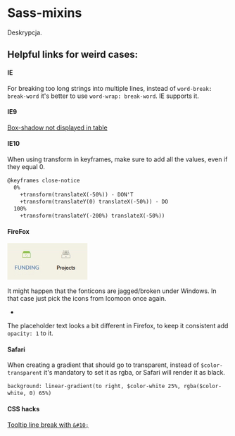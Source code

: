 # Sass-mixins
Deskrypcja.

## Helpful links for weird cases:
#### IE
For breaking too long strings into multiple lines, instead of `word-break: break-word` it's better to use `word-wrap: break-word`. IE supports it.
#### IE9
[Box-shadow not displayed in table](http://stackoverflow.com/questions/5617455/box-shadow-on-ie9-doesnt-render-using-correct-css-works-on-firefox-chrome)
#### IE10
When using transform in keyframes, make sure to add all the values, even if they equal 0.
```
@keyframes close-notice
  0%
    +transform(translateX(-50%)) - DON'T
    +transform(translateY(0) translateX(-50%)) - DO
  100%
    +transform(translateY(-200%) translateX(-50%))
```    
#### FireFox
![lol](https://raw.githubusercontent.com/Darex1991/Sass-mixins/master/assets/firefox_icons.png)

It might happen that the fonticons are jagged/broken under Windows. In that case just pick the icons from Icomoon once again.

-
The placeholder text looks a bit different in Firefox, to keep it consistent add `opacity: 1` to it.
#### Safari
When creating a gradient that should go to transparent, instead of `$color-transparent` it's mandatory to set it as rgba, or Safari will render it as black.
```
background: linear-gradient(to right, $color-white 25%, rgba($color-white, 0) 65%)
```    
#### CSS hacks
[Tooltip line break with `&#10;`](http://stackoverflow.com/questions/358874/how-can-i-use-a-carriage-return-in-a-html-tooltip)
